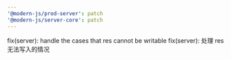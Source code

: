 ```yaml
---
'@modern-js/prod-server': patch
'@modern-js/server-core': patch
---
```


fix(server): handle the cases that res cannot be writable
fix(server): 处理 res 无法写入的情况
